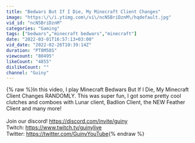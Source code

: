 ```yaml
---
title: "Bedwars But If I Die, My Minecraft Client Changes"
image: "https:\/\/i.ytimg.com\/vi\/ncN5BriDznM\/hqdefault.jpg"
vid_id: "ncN5BriDznM"
categories: "Gaming"
tags: ["bedwars","minecraft bedwars","minecraft"]
date: "2022-03-01T16:57:13+03:00"
vid_date: "2022-02-26T10:39:14Z"
duration: "PT8M58S"
viewcount: "80495"
likeCount: "4855"
dislikeCount: ""
channel: "Guiny"
---
```

{% raw %}In this video, I play Minecraft Bedwars But If I Die, My Minecraft Client Changes RANDOMLY. This was super fun, I got some pretty cool clutches and comboes with Lunar client, Badlion Client, the NEW Feather Client and many more!<br /><br />Join our discord! <a rel="nofollow" target="blank" href="https://discord.com/invite/guiny">https://discord.com/invite/guiny</a><br />Twitch: <a rel="nofollow" target="blank" href="https://www.twitch.tv/guinylive">https://www.twitch.tv/guinylive</a><br />Twitter: <a rel="nofollow" target="blank" href="https://twitter.com/GuinyYouTube">https://twitter.com/GuinyYouTube</a>{% endraw %}
